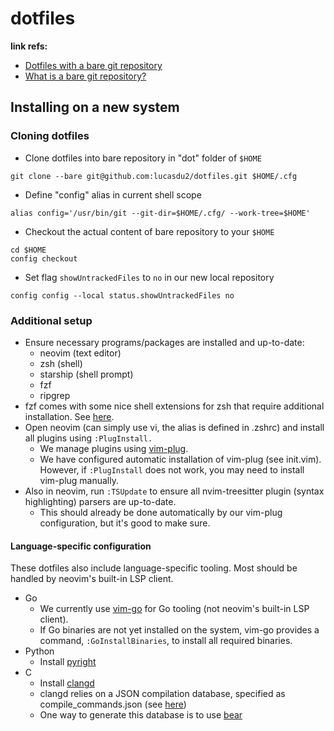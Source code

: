 # dotfiles
**link refs:** 
- [Dotfiles with a bare git repository](https://www.atlassian.com/git/tutorials/dotfiles)
- [What is a bare git repository?](https://www.saintsjd.com/2011/01/what-is-a-bare-git-repository/)

## Installing on a new system
### Cloning dotfiles
- Clone dotfiles into bare repository in "dot" folder of `$HOME`
```
git clone --bare git@github.com:lucasdu2/dotfiles.git $HOME/.cfg
```
- Define "config" alias in current shell scope
```
alias config='/usr/bin/git --git-dir=$HOME/.cfg/ --work-tree=$HOME'
```
- Checkout the actual content of bare repository to your `$HOME`
```
cd $HOME
config checkout
```
- Set flag `showUntrackedFiles` to `no` in our new local repository
```
config config --local status.showUntrackedFiles no
```
### Additional setup
- Ensure necessary programs/packages are installed and up-to-date:
    - neovim (text editor)
    - zsh (shell)
    - starship (shell prompt) 
    - fzf
    - ripgrep
- fzf comes with some nice shell extensions for zsh that require additional installation. See [here](https://github.com/junegunn/fzf#installation).
- Open neovim (can simply use vi, the alias is defined in .zshrc) and install all plugins using `:PlugInstall.`
    - We manage plugins using [vim-plug](https://github.com/junegunn/vim-plug). 
    - We have configured automatic installation of vim-plug (see init.vim). However, if `:PlugInstall` does not work, you may need to install vim-plug manually. 
- Also in neovim, run `:TSUpdate` to ensure all nvim-treesitter plugin (syntax highlighting) parsers are up-to-date. 
    - This should already be done automatically by our vim-plug configuration, but it's good to make sure.
#### Language-specific configuration
These dotfiles also include language-specific tooling. Most should be handled by neovim's built-in LSP client.
- Go
    - We currently use [vim-go](https://github.com/fatih/vim-go) for Go tooling (not neovim's built-in LSP client). 
    - If Go binaries are not yet installed on the system, vim-go provides a command, `:GoInstallBinaries`, to install all required binaries.
- Python
    - Install [pyright](https://github.com/microsoft/pyright)
- C
    - Install [clangd](https://clangd.llvm.org/installation.html)
    - clangd relies on a JSON compilation database, specified as compile_commands.json (see [here](https://clangd.llvm.org/installation#compile_commandsjson))
    - One way to generate this database is to use [bear](https://github.com/rizsotto/Bear)

